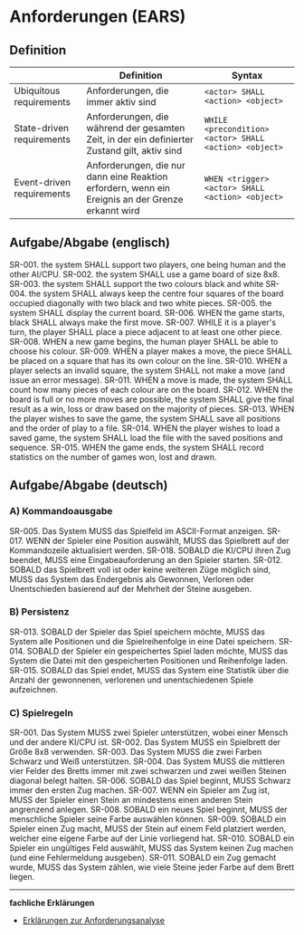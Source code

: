 # Anforderungen (EARS)

## Definition
|                           | Definition | Syntax |
| ------------------------- | ---------- | ------ |
| Ubiquitous requirements   | Anforderungen, die immer aktiv sind | `<actor> SHALL <action> <object>` |
| State-driven requirements | Anforderungen, die während der gesamten Zeit, in der ein definierter Zustand gilt, aktiv sind | `WHILE <precondition> <actor> SHALL <action> <object>` |
| Event-driven requirements | Anforderungen, die nur dann eine Reaktion erfordern, wenn ein Ereignis an der Grenze erkannt wird | `WHEN <trigger> <actor> SHALL <action> <object>` |

## Aufgabe/Abgabe (englisch)

SR-001. the system SHALL support two players, one being human and the other AI/CPU.
SR-002. the system SHALL use a game board of size 8x8.
SR-003. the system SHALL support the two colours black and white
SR-004. the system SHALL always keep the centre four squares of the board occupied diagonally with two black and two white pieces.
SR-005. the system SHALL display the current board.
SR-006. WHEN the game starts, black SHALL always make the first move.
SR-007. WHILE it is a player's turn, the player SHALL place a piece adjacent to at least one other piece.
SR-008. WHEN a new game begins, the human player SHALL be able to choose his colour.
SR-009. WHEN a player makes a move, the piece SHALL be placed on a square that has its own colour on the line.
SR-010. WHEN a player selects an invalid square, the system SHALL not make a move (and issue an error message).
SR-011. WHEN a move is made, the system SHALL count how many pieces of each colour are on the board.
SR-012. WHEN the board is full or no more moves are possible, the system SHALL give the final result as a win, loss or draw based on the majority of pieces.
SR-013. WHEN the player wishes to save the game, the system SHALL save all positions and the order of play to a file.
SR-014. WHEN the player wishes to load a saved game, the system SHALL load the file with the saved positions and sequence.
SR-015. WHEN the game ends, the system SHALL record statistics on the number of games won, lost and drawn.

## Aufgabe/Abgabe (deutsch)

### A) Kommandoausgabe
SR-005. Das System MUSS das Spielfeld im ASCII-Format anzeigen.
SR-017. WENN der Spieler eine Position auswählt, MUSS das Spielbrett auf der Kommandozeile aktualisiert werden.
SR-018. SOBALD die KI/CPU ihren Zug beendet, MUSS eine Eingabeauforderung an den Spieler starten.
SR-012. SOBALD das Spielbrett voll ist oder keine weiteren Züge möglich sind, MUSS das System das Endergebnis als Gewonnen, Verloren oder Unentschieden basierend auf der Mehrheit der Steine ausgeben.


### B) Persistenz
SR-013. SOBALD der Spieler das Spiel speichern möchte, MUSS das System alle Positionen und die Spielreihenfolge in eine Datei speichern.
SR-014. SOBALD der Spieler ein gespeichertes Spiel laden möchte, MUSS das System die Datei mit den gespeicherten Positionen und Reihenfolge laden.
SR-015. SOBALD das Spiel endet, MUSS das System eine Statistik über die Anzahl der gewonnenen, verlorenen und unentschiedenen Spiele aufzeichnen.

### C) Spielregeln
SR-001. Das System MUSS zwei Spieler unterstützen, wobei einer Mensch und der andere KI/CPU ist.
SR-002. Das System MUSS ein Spielbrett der Größe 8x8 verwenden.
SR-003. Das System MUSS die zwei Farben Schwarz und Weiß unterstützen.
SR-004. Das System MUSS die mittleren vier Felder des Bretts immer mit zwei schwarzen und zwei weißen Steinen diagonal belegt halten.
SR-006. SOBALD das Spiel beginnt, MUSS Schwarz immer den ersten Zug machen.
SR-007. WENN ein Spieler am Zug ist, MUSS der Spieler einen Stein an mindestens einen anderen Stein angrenzend anlegen.
SR-008. SOBALD ein neues Spiel beginnt, MUSS der menschliche Spieler seine Farbe auswählen können.
SR-009. SOBALD ein Spieler einen Zug macht, MUSS der Stein auf einem Feld platziert werden, welcher eine eigene Farbe auf der Linie vorliegend hat.
SR-010. SOBALD ein Spieler ein ungültiges Feld auswählt, MUSS das System keinen Zug machen (und eine Fehlermeldung ausgeben).
SR-011. SOBALD ein Zug gemacht wurde, MUSS das System zählen, wie viele Steine jeder Farbe auf dem Brett liegen.


----

**fachliche Erklärungen**

- [Erklärungen zur Anforderungsanalyse](https://gitlab.rz.htw-berlin.de/m14_vv/2024ss_m4_g1_b/-/wikis/Erkl%C3%A4rungen-Anforderungsanalyse)
